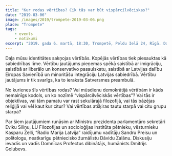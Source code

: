 ```yaml
---
title: "Kur rodas vērtības? Cik tās var būt vispārcilvēciskas?"
date: "2019-03-06"
image: /images/2019/trompete-2019-03-06.png
place: "Trompete"
tags:
    - events
    - notikumi
excerpt: "2019. gada 6. martā, 18:30, Trompetē, Peldu Ielā 24, Rīgā. Daļa mūsu identitātes sakņojas vērtībās. Kopējās vērtības tiek piesauktas kā sabiedrības līme. No kurienes šīs vērtības rodas? Cik vispārcilvēciskas ir vispārcilvēciskās vērtības?"
---
```


Daļa mūsu identitātes sakņojas vērtībās. Kopējās vērtības tiek piesauktas kā sabiedrības līme. Vērtību jautājums pieņemas spēkā saistībā ar imigrāciju, saistībā ar liberālo un konservatīvo pasaulskatu, saistībā ar Latvijas dalību Eiropas Savienībā un minoritāšu integrāciju Latvijas sabiedrībā. Vērtību jautājums ir tik svarīgs, ka to ieraksta Satversmes preambulā.

No kurienes šīs vērtības rodas? Vai mūsdienu demokrātijā vērtībām ir kāds nemainīgs kodols, un ko nozīmē “vispārcilvēciskās vērtības”? Vai tās ir objektīvas, vai tām pamatu var rast sekulārajā filozofijā, vai tās bāzējas reliģijā vai vēl kaut kur citur? Vai vērtības atšķiras tautu starpā vai citu grupu starpā?

Par šiem jautājumiem runāsim ar Ministru prezidenta parlamentāro sekretāri Eviku Siliņu, LU Filozofijas un socioloģijas institūta pētnieku, vēsturnieku Kasparu Zelli, “Radio Marija Latvija” raidījumu vadītāju Sandru Preisu un politologu, neatkarīgu pētniecisko žurnālistu Dāvidu Zalānu. Diskusiju ievadīs un vadīs Domnīcas Profectus dibinātājs, humānists Dmitrijs Golubevs.
